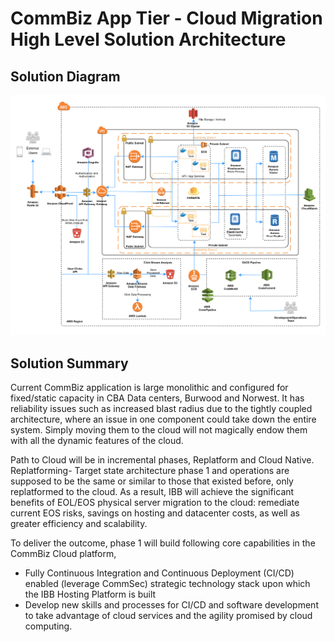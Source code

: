 # CommBiz App Tier - Cloud Migration High Level Solution Architecture

## Solution Diagram

![](./diagrams/res/overview.png)

## Solution Summary
Current CommBiz application is large monolithic and configured for fixed/static capacity in CBA Data centers, Burwood and Norwest. It has reliability issues such as increased blast radius due to the tightly coupled architecture, where an issue in one component could take down the entire system. Simply moving them to the cloud will not magically endow them with all the dynamic features of the cloud.

Path to Cloud will be in incremental phases, Replatform and Cloud Native.
Replatforming- Target state architecture phase 1 and operations are supposed to be the same or similar to those that existed before, only replatformed to the cloud. As a result, IBB will achieve the significant benefits of EOL/EOS physical server migration to the cloud: remediate current EOS risks, savings on hosting and datacenter costs, as well as greater efficiency and scalability.

To deliver the outcome, phase 1 will build following core capabilities in the CommBiz Cloud platform,
- Fully Continuous Integration and Continuous Deployment (CI/CD) enabled (leverage CommSec) strategic technology stack upon which the IBB Hosting Platform is built
- Develop new skills and processes for CI/CD and software development to take advantage of cloud services and the agility promised by cloud computing.